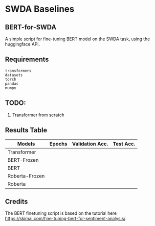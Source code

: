 # SWDA Baselines

## BERT-for-SWDA
A simple script for fine-tuning BERT model on the SWDA task, using the huggingface API.

## Requirements

```
transformers
datasets
torch
pandas
numpy
```

## TODO: 

1. Transformer from scratch

## Results Table 

| Models         | Epochs | Validation Acc. | Test Acc. |
|----------------|-------:|----------------:|----------:|
| Transformer    |        |                 |           |
| BERT-Frozen    |        |                 |           |
| BERT           |        |                 |           |
| Roberta-Frozen |        |                 |           |
| Roberta        |        |                 |           |

## Credits
The BERT finetuning script is based on the tutorial here https://skimai.com/fine-tuning-bert-for-sentiment-analysis/.
